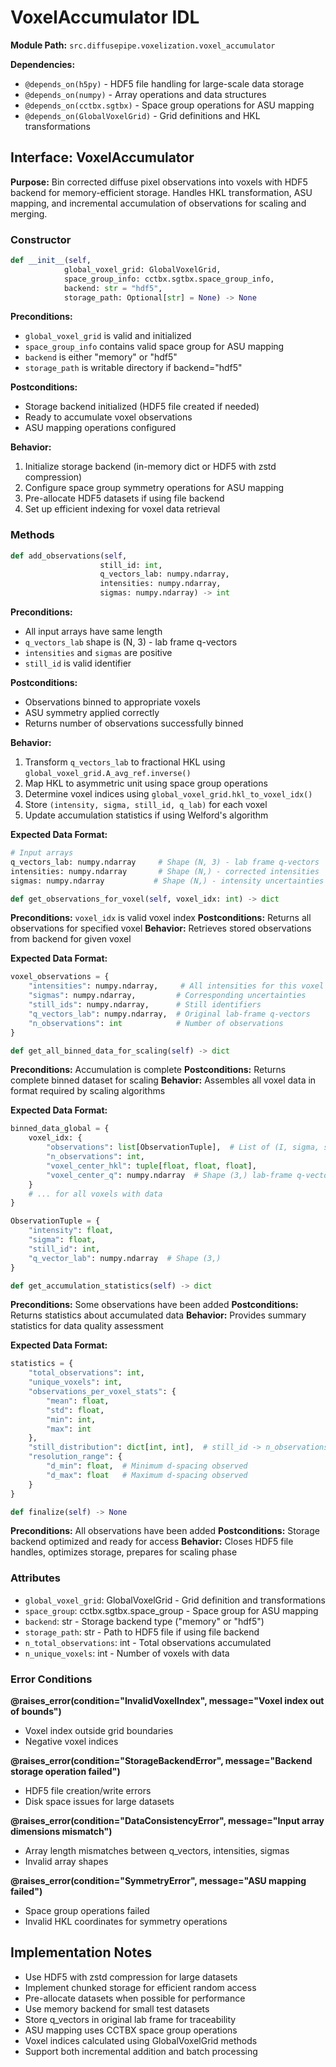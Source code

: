 # VoxelAccumulator IDL

**Module Path:** `src.diffusepipe.voxelization.voxel_accumulator`

**Dependencies:**
- `@depends_on(h5py)` - HDF5 file handling for large-scale data storage
- `@depends_on(numpy)` - Array operations and data structures
- `@depends_on(cctbx.sgtbx)` - Space group operations for ASU mapping
- `@depends_on(GlobalVoxelGrid)` - Grid definitions and HKL transformations

## Interface: VoxelAccumulator

**Purpose:** Bin corrected diffuse pixel observations into voxels with HDF5 backend for memory-efficient storage. Handles HKL transformation, ASU mapping, and incremental accumulation of observations for scaling and merging.

### Constructor

```python
def __init__(self, 
            global_voxel_grid: GlobalVoxelGrid,
            space_group_info: cctbx.sgtbx.space_group_info,
            backend: str = "hdf5",
            storage_path: Optional[str] = None) -> None
```

**Preconditions:**
- `global_voxel_grid` is valid and initialized
- `space_group_info` contains valid space group for ASU mapping
- `backend` is either "memory" or "hdf5"
- `storage_path` is writable directory if backend="hdf5"

**Postconditions:**
- Storage backend initialized (HDF5 file created if needed)
- Ready to accumulate voxel observations
- ASU mapping operations configured

**Behavior:**
1. Initialize storage backend (in-memory dict or HDF5 with zstd compression)
2. Configure space group symmetry operations for ASU mapping
3. Pre-allocate HDF5 datasets if using file backend
4. Set up efficient indexing for voxel data retrieval

### Methods

```python
def add_observations(self, 
                    still_id: int,
                    q_vectors_lab: numpy.ndarray,
                    intensities: numpy.ndarray, 
                    sigmas: numpy.ndarray) -> int
```

**Preconditions:**
- All input arrays have same length
- `q_vectors_lab` shape is (N, 3) - lab frame q-vectors
- `intensities` and `sigmas` are positive
- `still_id` is valid identifier

**Postconditions:**
- Observations binned to appropriate voxels 
- ASU symmetry applied correctly
- Returns number of observations successfully binned

**Behavior:**
1. Transform `q_vectors_lab` to fractional HKL using `global_voxel_grid.A_avg_ref.inverse()`
2. Map HKL to asymmetric unit using space group operations
3. Determine voxel indices using `global_voxel_grid.hkl_to_voxel_idx()`
4. Store `(intensity, sigma, still_id, q_lab)` for each voxel
5. Update accumulation statistics if using Welford's algorithm

**Expected Data Format:**
```python
# Input arrays
q_vectors_lab: numpy.ndarray     # Shape (N, 3) - lab frame q-vectors
intensities: numpy.ndarray       # Shape (N,) - corrected intensities
sigmas: numpy.ndarray           # Shape (N,) - intensity uncertainties
```

```python
def get_observations_for_voxel(self, voxel_idx: int) -> dict
```

**Preconditions:** `voxel_idx` is valid voxel index
**Postconditions:** Returns all observations for specified voxel
**Behavior:** Retrieves stored observations from backend for given voxel

**Expected Data Format:**
```python
voxel_observations = {
    "intensities": numpy.ndarray,     # All intensities for this voxel
    "sigmas": numpy.ndarray,         # Corresponding uncertainties  
    "still_ids": numpy.ndarray,      # Still identifiers
    "q_vectors_lab": numpy.ndarray,  # Original lab-frame q-vectors
    "n_observations": int            # Number of observations
}
```

```python
def get_all_binned_data_for_scaling(self) -> dict
```

**Preconditions:** Accumulation is complete
**Postconditions:** Returns complete binned dataset for scaling
**Behavior:** Assembles all voxel data in format required by scaling algorithms

**Expected Data Format:**
```python
binned_data_global = {
    voxel_idx: {
        "observations": list[ObservationTuple],  # List of (I, sigma, still_id, q_lab)
        "n_observations": int,
        "voxel_center_hkl": tuple[float, float, float],
        "voxel_center_q": numpy.ndarray  # Shape (3,) lab-frame q-vector
    }
    # ... for all voxels with data
}

ObservationTuple = {
    "intensity": float,
    "sigma": float, 
    "still_id": int,
    "q_vector_lab": numpy.ndarray  # Shape (3,)
}
```

```python
def get_accumulation_statistics(self) -> dict
```

**Preconditions:** Some observations have been added
**Postconditions:** Returns statistics about accumulated data
**Behavior:** Provides summary statistics for data quality assessment

**Expected Data Format:**
```python
statistics = {
    "total_observations": int,
    "unique_voxels": int,
    "observations_per_voxel_stats": {
        "mean": float,
        "std": float,
        "min": int,
        "max": int
    },
    "still_distribution": dict[int, int],  # still_id -> n_observations
    "resolution_range": {
        "d_min": float,  # Minimum d-spacing observed
        "d_max": float   # Maximum d-spacing observed  
    }
}
```

```python
def finalize(self) -> None
```

**Preconditions:** All observations have been added
**Postconditions:** Storage backend optimized and ready for access
**Behavior:** Closes HDF5 file handles, optimizes storage, prepares for scaling phase

### Attributes

- `global_voxel_grid`: GlobalVoxelGrid - Grid definition and transformations
- `space_group`: cctbx.sgtbx.space_group - Space group for ASU mapping
- `backend`: str - Storage backend type ("memory" or "hdf5")
- `storage_path`: str - Path to HDF5 file if using file backend
- `n_total_observations`: int - Total observations accumulated
- `n_unique_voxels`: int - Number of voxels with data

### Error Conditions

**@raises_error(condition="InvalidVoxelIndex", message="Voxel index out of bounds")**
- Voxel index outside grid boundaries
- Negative voxel indices

**@raises_error(condition="StorageBackendError", message="Backend storage operation failed")**
- HDF5 file creation/write errors
- Disk space issues for large datasets

**@raises_error(condition="DataConsistencyError", message="Input array dimensions mismatch")**
- Array length mismatches between q_vectors, intensities, sigmas
- Invalid array shapes

**@raises_error(condition="SymmetryError", message="ASU mapping failed")**  
- Space group operations failed
- Invalid HKL coordinates for symmetry operations

## Implementation Notes

- Use HDF5 with zstd compression for large datasets
- Implement chunked storage for efficient random access
- Pre-allocate datasets when possible for performance
- Use memory backend for small test datasets
- Store q_vectors in original lab frame for traceability
- ASU mapping uses CCTBX space group operations
- Voxel indices calculated using GlobalVoxelGrid methods
- Support both incremental addition and batch processing